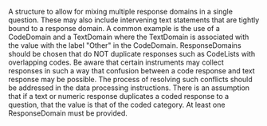 A structure to allow for mixing multiple response domains in a single question. These may also include intervening text statements that are tightly bound to a response domain. A common example is the use of a CodeDomain and a TextDomain where the TextDomain is associated with the value with the label "Other" in the CodeDomain. ResponseDomains should be chosen that do NOT duplicate responses such as CodeLists with overlapping codes. Be aware that certain instruments may collect responses in such a way that confusion between a code response and text response may be possible. The process of resolving such conflicts should be addressed in the data processing instructions. There is an assumption that if a text or numeric response duplicates a coded response to a question, that the value is that of the coded category. At least one ResponseDomain must be provided.